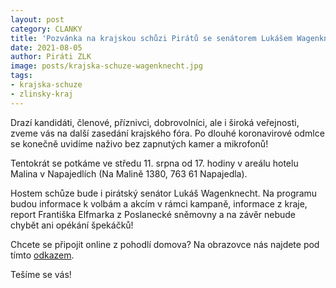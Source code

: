 ```yaml
---
layout: post
category: CLANKY
title: 'Pozvánka na krajskou schůzi Pirátů se senátorem Lukášem Wagenknechtem'
date: 2021-08-05
author: Piráti ZLK
image: posts/krajska-schuze-wagenknecht.jpg
tags: 
- krajska-schuze
- zlinsky-kraj
---
```


Drazí kandidáti, členové, příznivci, dobrovolníci, ale i široká veřejnosti, zveme vás na další zasedání krajského fóra. Po dlouhé koronavirové odmlce se konečně uvidíme naživo bez zapnutých kamer a mikrofonů!

Tentokrát se potkáme ve středu 11. srpna od 17. hodiny v areálu hotelu Malina v Napajedlích (Na Malině 1380, 763 61 Napajedla).

Hostem schůze bude i pirátský senátor Lukáš Wagenknecht. Na programu budou informace k volbám a akcím v rámci kampaně, informace z kraje, report Františka Elfmarka z Poslanecké sněmovny a na závěr nebude chybět ani opékání špekáčků!

Chcete se připojit online z pohodlí domova? Na obrazovce nás najdete pod tímto [odkazem](https://jitsi.pirati.cz/KS-ZlK).

Tešíme se vás!
